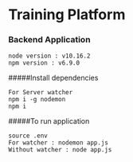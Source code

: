 # Training Platform




###  Backend Application

```
node version : v10.16.2
npm version : v6.9.0

```

#####Install  dependencies

```
For Server watcher
npm i -g nodemon
npm i
```

#####To run application

```
source .env
For watcher : nodemon app.js
Without watcher : node app.js
```

